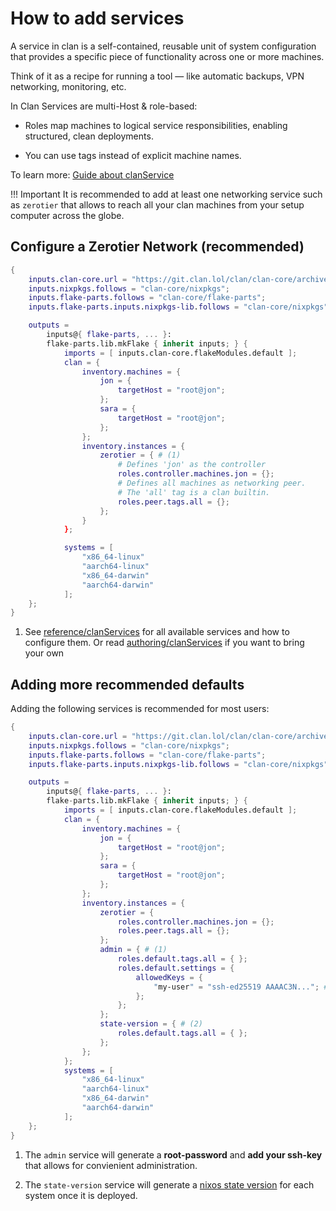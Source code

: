 # How to add services

A service in clan is a self-contained, reusable unit of system configuration that provides a specific piece of functionality across one or more machines.

Think of it as a recipe for running a tool — like automatic backups, VPN networking, monitoring, etc.

In Clan Services are multi-Host & role-based:

- Roles map machines to logical service responsibilities, enabling structured, clean deployments.

- You can use tags instead of explicit machine names.

To learn more: [Guide about clanService](../clanServices.md)

!!! Important
    It is recommended to add at least one networking service such as `zerotier` that allows to reach all your clan machines from your setup computer across the globe.

## Configure a Zerotier Network (recommended)

```{.nix title="flake.nix" hl_lines="20-28"}
{
    inputs.clan-core.url = "https://git.clan.lol/clan/clan-core/archive/main.tar.gz";
    inputs.nixpkgs.follows = "clan-core/nixpkgs";
    inputs.flake-parts.follows = "clan-core/flake-parts";
    inputs.flake-parts.inputs.nixpkgs-lib.follows = "clan-core/nixpkgs";

    outputs =
        inputs@{ flake-parts, ... }:
        flake-parts.lib.mkFlake { inherit inputs; } {
            imports = [ inputs.clan-core.flakeModules.default ];
            clan = {
                inventory.machines = {
                    jon = {
                        targetHost = "root@jon";
                    };
                    sara = {
                        targetHost = "root@jon";
                    };
                };
                inventory.instances = {
                    zerotier = { # (1)
                        # Defines 'jon' as the controller
                        roles.controller.machines.jon = {};
                        # Defines all machines as networking peer.
                        # The 'all' tag is a clan builtin.
                        roles.peer.tags.all = {};
                    };
                }
            };

            systems = [
                "x86_64-linux"
                "aarch64-linux"
                "x86_64-darwin"
                "aarch64-darwin"
            ];
    };
}
```

1. See [reference/clanServices](../../reference/clanServices/index.md) for all available services and how to configure them.
   Or read [authoring/clanServices](../authoring/clanServices/index.md) if you want to bring your own

## Adding more recommended defaults

Adding the following services is recommended for most users:

```{.nix title="flake.nix" hl_lines="25-35"}
{
    inputs.clan-core.url = "https://git.clan.lol/clan/clan-core/archive/main.tar.gz";
    inputs.nixpkgs.follows = "clan-core/nixpkgs";
    inputs.flake-parts.follows = "clan-core/flake-parts";
    inputs.flake-parts.inputs.nixpkgs-lib.follows = "clan-core/nixpkgs";

    outputs =
        inputs@{ flake-parts, ... }:
        flake-parts.lib.mkFlake { inherit inputs; } {
            imports = [ inputs.clan-core.flakeModules.default ];
            clan = {
                inventory.machines = {
                    jon = {
                        targetHost = "root@jon";
                    };
                    sara = {
                        targetHost = "root@jon";
                    };
                };
                inventory.instances = {
                    zerotier = {
                        roles.controller.machines.jon = {};
                        roles.peer.tags.all = {};
                    };
                    admin = { # (1)
                        roles.default.tags.all = { };
                        roles.default.settings = {
                            allowedKeys = {
                                "my-user" = "ssh-ed25519 AAAAC3N..."; # elided
                            };
                        };
                    };
                    state-version = { # (2)
                        roles.default.tags.all = { };
                    };
                };
            };
            systems = [
                "x86_64-linux"
                "aarch64-linux"
                "x86_64-darwin"
                "aarch64-darwin"
            ];
    };
}
```

1. The `admin` service will generate a **root-password** and **add your ssh-key** that allows for convienient administration.

2. The `state-version` service will generate a [nixos state version](https://wiki.nixos.org/wiki/FAQ/When_do_I_update_stateVersion) for each system once it is deployed.